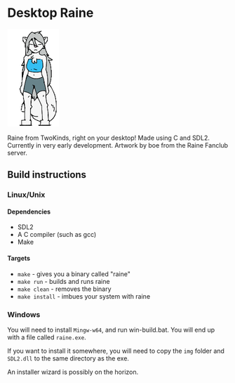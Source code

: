 # Desktop Raine

![Raine!](preview.gif)

Raine from TwoKinds, right on your desktop! Made using C and SDL2. Currently in very early development. Artwork by boe from the Raine Fanclub server.

## Build instructions

### Linux/Unix

#### Dependencies
* SDL2
* A C compiler (such as gcc)
* Make

#### Targets
* `make` - gives you a binary called "raine"
* `make run` - builds and runs raine
* `make clean` - removes the binary
* `make install` - imbues your system with raine

### Windows

You will need to install `Mingw-w64`, and run win-build.bat. You will end up with a file called `raine.exe`.

If you want to install it somewhere, you will need to copy the `img` folder and `SDL2.dll` to the same directory as the exe.

An installer wizard is possibly on the horizon.
